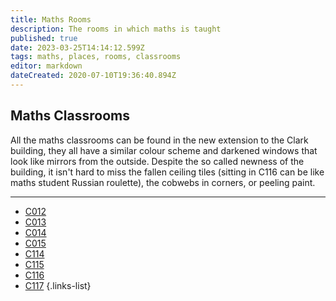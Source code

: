 ```yaml
---
title: Maths Rooms
description: The rooms in which maths is taught
published: true
date: 2023-03-25T14:14:12.599Z
tags: maths, places, rooms, classrooms
editor: markdown
dateCreated: 2020-07-10T19:36:40.894Z
---
```


## Maths Classrooms
All the maths classrooms can be found in the new extension to the Clark building, they all have a similar colour scheme and darkened windows that look like mirrors from the outside. Despite the so called newness of the building, it isn't hard to miss the fallen ceiling tiles (sitting in C116 can be like maths student Russian roulette), the cobwebs in corners, or peeling paint.
___
- [C012](/groups/rooms/maths/c012)
- [C013](/groups/rooms/maths/c013)
- [C014](/groups/rooms/maths/c014)
- [C015](/groups/rooms/maths/c015)
- [C114](/groups/rooms/maths/c114)
- [C115](/groups/rooms/maths/c115)
- [C116](/groups/rooms/maths/c116)
- [C117](/groups/rooms/maths/c117)
{.links-list}